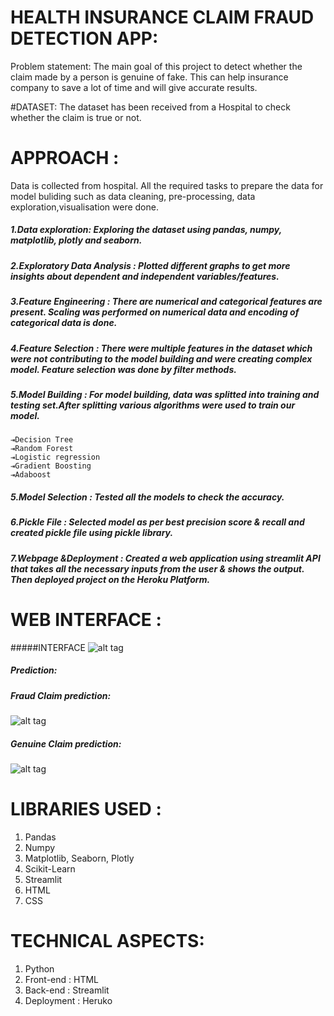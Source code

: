 # HEALTH INSURANCE CLAIM FRAUD DETECTION APP:
Problem statement: The main goal of this project to detect whether the claim made by a person is genuine of fake. This can help insurance company to save a lot of time and will give accurate results.

#DATASET:
The dataset has been received from a Hospital to check whether the claim is true or not.

# APPROACH :
Data is collected from hospital. All the required tasks to prepare the data for model buliding such as data cleaning, pre-processing, data exploration,visualisation were done.
##### 1.Data exploration: Exploring the dataset using pandas, numpy, matplotlib, plotly and seaborn.
##### 2.Exploratory Data Analysis : Plotted different graphs to get more insights about dependent and independent variables/features.
##### 3.Feature Engineering : There are numerical and categorical features are present. Scaling was performed on numerical data and encoding of categorical data is done.
##### 4.Feature Selection : There were multiple features in the dataset which were not contributing to the model building and were creating complex model. Feature selection was done by filter methods.
##### 5.Model Building : For model building, data was splitted into training and testing set.After splitting various algorithms were used to train our model.
 	⇥Decision Tree
 	⇥Random Forest
 	⇥Logistic regression
 	⇥Gradient Boosting
 	⇥Adaboost
##### 5.Model Selection : Tested all the models to check the accuracy.
##### 6.Pickle File : Selected model as per best precision score & recall and created pickle file using pickle library.
##### 7.Webpage &Deployment : Created a web application using streamlit API that takes all the necessary inputs from the user & shows the output. Then deployed project on the Heroku Platform.

# WEB INTERFACE :
#####INTERFACE
![alt tag](https://github.com/AishwaryaMate99/Fraud_detection_app/blob/main/Images/interface.jpg)
##### Prediction:
##### Fraud Claim prediction:
![alt tag](https://github.com/AishwaryaMate99/Fraud_detection_app/blob/main/Images/Fraud_Claim.jpg)
##### Genuine Claim prediction:
![alt tag](https://github.com/AishwaryaMate99/Fraud_detection_app/blob/main/Images/Genuine_claim.jpg)


# LIBRARIES USED :
1) Pandas
2) Numpy
3) Matplotlib, Seaborn, Plotly
4) Scikit-Learn
5) Streamlit 
6) HTML
7) CSS

# TECHNICAL ASPECTS:
1) Python 
2) Front-end : HTML
3) Back-end : Streamlit
4) Deployment : Heruko
